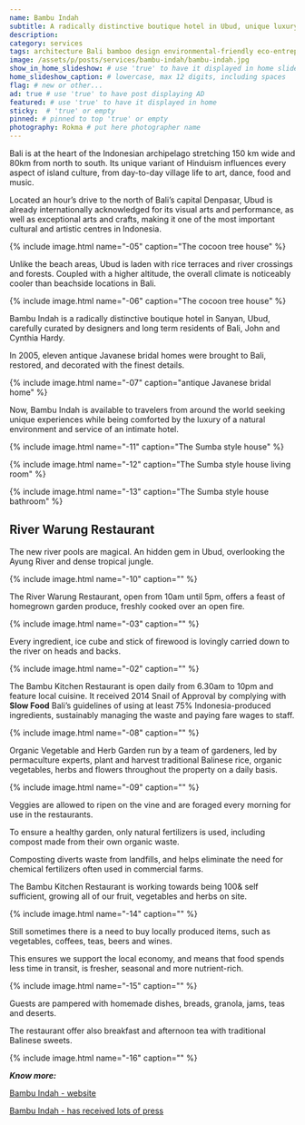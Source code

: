 ```yaml
---
name: Bambu Indah
subtitle: A radically distinctive boutique hotel in Ubud, unique luxury experience in a lush natural environment. Dense tropical jungle and river pools.
description:
category: services
tags: architecture Bali bamboo design environmental-friendly eco-entrepreneurs eco-tourism eco-friendly Indonesia sustainable-development sustainable-construction tropical wellness
image: /assets/p/posts/services/bambu-indah/bambu-indah.jpg
show_in_home_slideshow: # use 'true' to have it displayed in home slideshow
home_slideshow_caption: # lowercase, max 12 digits, including spaces
flag: # new or other...
ad: true # use 'true' to have post displaying AD
featured: # use 'true' to have it displayed in home
sticky:  # 'true' or empty
pinned: # pinned to top 'true' or empty
photography: Rokma # put here photographer name
---
```



Bali is  at the heart of the Indonesian archipelago stretching 150 km wide and 80km from north to south. Its unique variant of Hinduism influences every aspect of island culture, from day-to-day village life to art, dance, food and music.  


Located an hour’s drive to the north of Bali’s capital Denpasar, Ubud is already internationally acknowledged for its visual arts and performance, as well as exceptional arts and crafts, making it one of the most important cultural and artistic centres in Indonesia.

{% include image.html name="-05" caption="The cocoon tree house" %}

Unlike the beach areas, Ubud is laden with rice terraces and river crossings and forests. Coupled with a higher altitude, the overall climate is noticeably cooler than beachside locations in Bali.


{% include image.html name="-06" caption="The cocoon tree house" %}

Bambu Indah is a radically distinctive boutique hotel in Sanyan, Ubud, carefully curated by designers and long term residents of Bali, John and Cynthia Hardy.




In 2005, eleven antique Javanese bridal homes were brought to Bali, restored, and decorated with the finest details.


{% include image.html name="-07" caption="antique Javanese bridal home" %}

Now, Bambu Indah is available to travelers from around the world seeking unique experiences while being comforted by the luxury of a natural environment and service of an intimate hotel.

{% include image.html name="-11" caption="The Sumba style house" %}


{% include image.html name="-12" caption="The Sumba style house living room" %}


{% include image.html name="-13" caption="The Sumba style house bathroom" %}



## River Warung Restaurant

The new river pools are magical. An hidden gem in Ubud, overlooking the Ayung River and dense tropical jungle.

{% include image.html name="-10" caption="" %}



The River Warung Restaurant, open from 10am until 5pm, offers a feast of homegrown garden produce, freshly cooked over an open fire.

{% include image.html name="-03" caption="" %}

Every ingredient, ice cube and stick of firewood is lovingly carried down to the river on heads and backs.  




{% include image.html name="-02" caption="" %}




The Bambu Kitchen Restaurant is open daily from 6.30am to 10pm and feature local cuisine. It received 2014 Snail of Approval by complying with **Slow Food** Bali’s guidelines of using at least 75% Indonesia-produced ingredients, sustainably managing the waste and paying fare wages to staff.


{% include image.html name="-08" caption="" %}

Organic Vegetable and Herb Garden run by a team of gardeners, led by permaculture experts, plant and harvest traditional Balinese rice, organic vegetables, herbs and flowers throughout the property on a daily basis.


{% include image.html name="-09" caption="" %}


Veggies are allowed to ripen on the vine and are foraged every morning for use in the restaurants.



To ensure a healthy garden, only natural fertilizers is used, including compost made from their own organic waste.



Composting diverts waste from landfills, and helps eliminate the need for chemical fertilizers often used in commercial farms.





The Bambu Kitchen Restaurant is working towards being 100& self sufficient, growing all of our fruit, vegetables and herbs on site.




{% include image.html name="-14" caption="" %}


Still sometimes there is a need to buy locally produced items, such as vegetables, coffees, teas, beers and wines.

This ensures we support the local economy, and means that food spends less time in transit, is fresher, seasonal and more nutrient-rich.



{% include image.html name="-15" caption="" %}


Guests are pampered with homemade dishes, breads, granola, jams, teas and deserts.

The restaurant offer also breakfast and afternoon tea with traditional Balinese sweets.


{% include image.html name="-16" caption="" %}



**_Know more:_**

[Bambu Indah -  website](http://bambuindah.com/)

[Bambu Indah - has received lots of press](http://bambuindah.com/press/)

